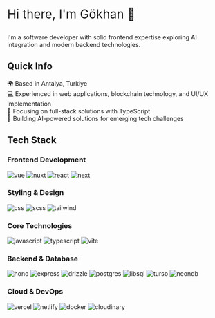 <p style="font-size: 1.75rem">Hi there, I'm Gökhan 👋</p>
<p>I'm a software developer with solid frontend expertise exploring AI integration and modern backend technologies.</p>

## Quick Info
🌍 Based in Antalya, Turkiye  
💻 Experienced in web applications, blockchain technology, and UI/UX implementation  
🚀 Focusing on full-stack solutions with TypeScript  
🤖 Building AI-powered solutions for emerging tech challenges

## Tech Stack

### Frontend Development
![vue](https://img.shields.io/badge/Vue.js-35495E?style=for-the-badge&logo=vuedotjs&logoColor=4FC08D)
![nuxt](https://img.shields.io/badge/Nuxt.js-00DC82?style=for-the-badge&logo=nuxt.js&logoColor=white)
![react](https://img.shields.io/badge/React.js-374151?style=for-the-badge&logo=react&logoColor=#61DAFB)
![next](https://img.shields.io/badge/Next.js-000000?style=for-the-badge&logo=next.js&logoColor=white)

### Styling & Design
![css](https://img.shields.io/badge/CSS-1572B6?style=for-the-badge&logo=css3&logoColor=white)
![scss](https://img.shields.io/badge/SCSS-CC6699?style=for-the-badge&logo=sass&logoColor=white)
![tailwind](https://img.shields.io/badge/Tailwind-06B6D4?style=for-the-badge&logo=tailwindcss&logoColor=white)

### Core Technologies
![javascript](https://img.shields.io/badge/JavaScript-323330?style=for-the-badge&logo=javascript&logoColor=F7DF1E)
![typescript](https://img.shields.io/badge/TypeScript-3178C6?style=for-the-badge&logo=typescript&logoColor=white)
![vite](https://img.shields.io/badge/Vite-646CFF?style=for-the-badge&logo=vite&logoColor=white)

### Backend & Database
![hono](https://img.shields.io/badge/Hono-E36002?style=for-the-badge&logo=hono&logoColor=white)
![express](https://img.shields.io/badge/Express-000000?style=for-the-badge&logo=express&logoColor=white)
![drizzle](https://img.shields.io/badge/Drizzle_ORM-C5F74F?style=for-the-badge&logo=drizzle&logoColor=black)
![postgres](https://img.shields.io/badge/PostgreSQL-4169E1?style=for-the-badge&logo=postgresql&logoColor=white)
![libsql](https://img.shields.io/badge/libSQL-111111?style=for-the-badge&logo=sqlite&logoColor=white)
![turso](https://img.shields.io/badge/Turso-4FF8D2?style=for-the-badge&logo=turso&logoColor=black)
![neondb](https://img.shields.io/badge/NeonDB-63F655?style=for-the-badge)

### Cloud & DevOps
![vercel](https://img.shields.io/badge/Vercel-000000?style=for-the-badge&logo=vercel&logoColor=white)
![netlify](https://img.shields.io/badge/Netlify-00C7B7?style=for-the-badge&logo=netlify&logoColor=white)
![docker](https://img.shields.io/badge/Docker-2496ED?style=for-the-badge&logo=docker&logoColor=white)
![cloudinary](https://img.shields.io/badge/Cloudinary-3448C5?style=for-the-badge&logo=cloudinary&logoColor=white)
